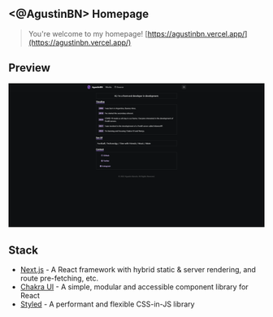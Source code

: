## <@AgustinBN> Homepage

> You&apos;re welcome to my homepage!
> [https://agustinbn.vercel.app/](https://agustinbn.vercel.app/)

## Preview

[![Prewiew thumbnail](./public/preview.png)](https:/www.agustinbn.com/)

## Stack

- [Next.js](https://nextjs.org/) - A React framework with hybrid static & server rendering, and route pre-fetching, etc.
- [Chakra UI](https://chakra-ui.com/) - A simple, modular and accessible component library for React
- [Styled](https://www.npmjs.com/package/@emotion/styled/) - A performant and flexible CSS-in-JS library
